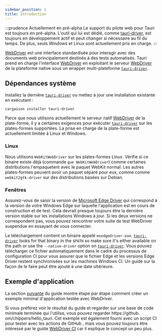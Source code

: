 ```yaml
---
sidebar_position: 1
title: Introduction
---
```


:::prudence Actuellement en pré-alpha
Le support du pilote web pour Tauri est toujours en pré-alpha. L'outil qui lui est dédié, comme [tauri-driver][], est toujours en développement actif et peut changer si nécessaire au fil du temps. De plus, seuls Windows et Linux sont actuellement pris en charge.
:::

[WebDriver][] est une interface standardisée pour interagir avec des documents web principalement destinés à des tests automatisés. Tauri prend en charge l'interface [WebDriver][] en exploitant le serveur [WebDriver][] de la plateforme native sous un wrapper multi-plateforme [`tauri-driver`][].

## Dépendances système

Installez la dernière [`tauri-driver`][] ou mettez à jour une installation existante en exécutant :

```shell
cargaison installer tauri-driver
```

Parce que nous utilisons actuellement le serveur natif [WebDriver][] de la plate-forme, il y a certaines exigences pour exécuter [`tauri-driver`][] sur les plates-formes supportées. La prise en charge de la plate-forme est actuellement limitée à Linux et Windows.

### Linux

Nous utilisons `WebKitWebDriver` sur les plates-formes Linux. Vérifie si ce binaire existe déjà (commande `que WebKitWebDriver`) comme certaines distributions l'empaquetent avec le paquet WebKit normal. Les autres plates-formes peuvent avoir un paquet séparé pour eux, comme comme `webkit2gtk-driver` sur des distributions basées sur Debian.

### Fenêtres

Assurez-vous de saisir la version de [Microsoft Edge Driver][] qui correspond à la version de votre Windows Edge sur laquelle l'application est en cours de construction et de test. Cela devrait presque toujours être la dernière version stable sur les installations Windows à jour. Si les deux versions ne correspondent pas, vous pouvez rencontrer votre suite de test WebDriver suspendue en essayant de vous connecter.

Le téléchargement contient un binaire appelé `msedgedriver.exe`. [`tauri-driver`][] looks for that binary in the `$PATH` so make sure it's either available on the path or use the `--native-driver` option on [`tauri-driver`][]. Vous pouvez télécharger ce fichier automatiquement dans le cadre du processus de configuration CI pour vous assurer que le fichier Edge et les versions Edge Driver restent synchronisées sur les machines Windows CI. Un guide sur la façon de le faire peut être ajouté à une date ultérieure.

## Exemple d'application

La section [suivante](example/setup) du guide montre étape par étape comment créer un exemple minimal d'application testée avec WebDriver.

Si vous préférez voir le résultat du guide et regarder sur une base de code minimale terminée qui l'utilise, vous pouvez regarder https://github. om/chippers/hello_tauri. Cet exemple est également fourni avec un script CI pour tester avec les actions de GitHub , mais vous pouvez toujours être intéressé par le guide [WebDriver CI](ci) car il explique le concept un peu plus.

[WebDriver]: https://www.w3.org/TR/webdriver/
[`tauri-driver`]: https://crates.io/crates/tauri-driver
[tauri-driver]: https://crates.io/crates/tauri-driver
[Microsoft Edge Driver]: https://developer.microsoft.com/en-us/microsoft-edge/tools/webdriver/
